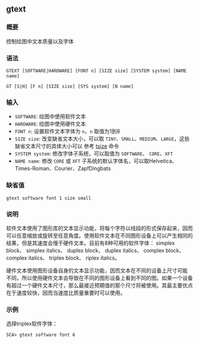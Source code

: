 ## gtext

### 概要

控制绘图中文本质量以及字体

### 语法

``` {.bash}
GTEXT [SOFTWARE|HARDWARE] [FONT n] [SIZE size] [SYSTEM system] [NAME name]
```
``` {.bash}
GT [S|H] [F n] [SIZE size] [SYS system] [N name]
```


### 输入

- `SOFTWARE`: 绘图中使用软件文本
- `HARDWARE`: 绘图中使用硬件文本
- `FONT n`: 设置软件文本字体为 `n`，`n` 取值为1到8
- `SIZE size`: 改变缺省文本大小，可以取 `TINY`、`SMALL`、`MEDIUM`、`LARGE`，这些缺省文本尺寸的具体大小可以 参考
    [tsize](/commands/tsize.md) 命令
- `SYSTEM system`: 修改字体子系统，可以取值为 `SOFTWARE`、 `CORE`、`XFT`
- `NAME name`: 修改 `CORE` 或 `XFT` 子系统的默认字体名，可以取Helvetica、Times-Roman、Courier、ZapfDingbats

### 缺省值

``` {.bash}
gtext software font 1 size small
```

### 说明

软件文本使用了图形库的文本显示功能，将每个字符以线段的形式保存起来，因而
可以任意缩放或旋转至任意角度。使用软件文本在不同图形设备上可以产生相同的
结果，但是其速度会慢于硬件文本。目前有8种可用的软件字体： simplex
block、 simplex italics、 duplex block、 duplex italics、 complex
block、 complex italics、 triplex block、 riplex italics。

硬件文本使用图形设备自身的文本显示功能，因而文本在不同的设备上尺寸可能
不同，所以使用硬件文本会导致在不同的图形设备上看到不同的图。如果一个设备
有超过一个硬件文本尺寸，那么最接近预期值的那个尺寸将被使用。其最主要优点
在于速度较快，因而当速度比质量重要时可以使用。

### 示例

选择triplex软件字体：

``` {.bash}
SCA> gtext software font 6
```
